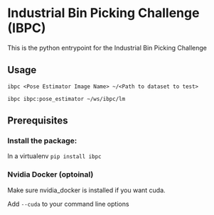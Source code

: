 # Industrial Bin Picking Challenge (IBPC)

This is the python entrypoint for the Industrial Bin Picking Challenge

## Usage

`ibpc <Pose Estimator Image Name> ~/<Path to dataset to test>`

`ibpc ibpc:pose_estimator ~/ws/ibpc/lm`


## Prerequisites


### Install the package:

In a virtualenv
`pip install ibpc`


### Nvidia Docker (optoinal)
Make sure nvidia_docker is installed if you want cuda. 

Add `--cuda` to your command line options